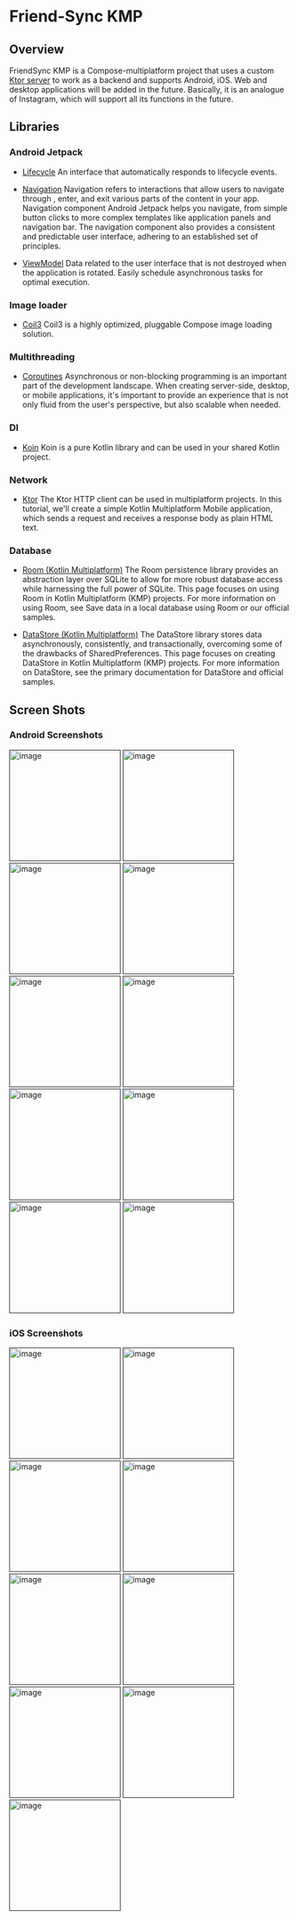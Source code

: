 # Friend-Sync KMP

## Overview

FriendSync KMP is a Compose-multiplatform project that uses a
custom [Ktor server](https://github.com/yusuf0405/friend-sync-server) to work as a backend and
supports Android, iOS. Web and desktop applications will be added in the future. Basically, it is an
analogue of Instagram, which will support all its functions in the future.

## Libraries

### Android Jetpack

* [Lifecycle](https://developer.android.com/topic/libraries/architecture/lifecycle) An interface
  that automatically responds to lifecycle events.

* [Navigation](https://developer.android.com/guide/navigation?gclsrc=aw.ds&gclid=Cj0KCQiA09eQBhCxARIsAAYRiymyM6hTEs0cGr5ZCXOWtLhVUwDK1O86vf8V_Uq2DWvVYNFZwPFznzAaAllMEALw_wcB)
  Navigation refers to interactions that allow users to navigate through , enter, and exit various
  parts of the content in your app. Navigation component Android Jetpack helps you navigate, from
  simple button clicks to more complex templates like application panels and navigation bar. The
  navigation component also provides a consistent and predictable user interface, adhering to an
  established set of principles.

* [ViewModel](https://developer.android.com/topic/libraries/architecture/viewmodel) Data related to
  the user interface that is not destroyed when the application is rotated. Easily schedule
  asynchronous tasks for optimal execution.

### Image loader

* [Coil3](https://skydoves.github.io/landscapist/coil3/) Coil3 is a highly optimized,
  pluggable Compose image loading solution.

### Multithreading

* [Coroutines](https://kotlinlang.org/docs/coroutines-overview.html) Asynchronous or non-blocking
  programming is an important part of the development landscape. When creating server-side, desktop,
  or mobile applications, it's important to provide an experience that is not only fluid from the
  user's perspective, but also scalable when needed.

### DI

* [Koin](https://insert-koin.io/docs/reference/koin-mp/kmp/)
  Koin is a pure Kotlin library and can be used in your shared Kotlin project.

### Network

* [Ktor](https://ktor.io/docs/client-create-multiplatform-application.html)
  The Ktor HTTP client can be used in multiplatform projects. In this tutorial, we'll create a
  simple Kotlin Multiplatform Mobile application, which sends a request and receives a response body
  as plain HTML text.

### Database

* [Room (Kotlin Multiplatform)](https://developer.android.com/kotlin/multiplatform/room) The Room
  persistence library provides an abstraction layer over SQLite to allow for more robust database
  access while harnessing the full power of SQLite. This page focuses on using Room in Kotlin
  Multiplatform (KMP) projects. For more information on using Room, see Save data in a local
  database using Room or our official samples.

* [DataStore (Kotlin Multiplatform)](https://developer.android.com/kotlin/multiplatform/datastore)
  The DataStore library stores data asynchronously, consistently, and transactionally, overcoming
  some of the drawbacks of SharedPreferences. This page focuses on creating DataStore in Kotlin
  Multiplatform (KMP) projects. For more information on DataStore, see the primary documentation for
  DataStore and official samples.

## Screen Shots

### Android Screenshots

[<img width="200" alt="image" src="https://github.com/yusuf0405/kmp-friend-sync/blob/master/assets/screenshots/android/screenshot_1.png">]()
[<img width="200" alt="image" src="https://github.com/yusuf0405/kmp-friend-sync/blob/master/assets/screenshots/android/screenshot_2.png">]()
[<img width="200" alt="image" src="https://github.com/yusuf0405/kmp-friend-sync/blob/master/assets/screenshots/android/screenshot_3.png">]()
[<img width="200" alt="image" src="https://github.com/yusuf0405/kmp-friend-sync/blob/master/assets/screenshots/android/screenshot_4.png">]()
[<img width="200" alt="image" src="https://github.com/yusuf0405/kmp-friend-sync/blob/master/assets/screenshots/android/screenshot_5.png">]()
[<img width="200" alt="image" src="https://github.com/yusuf0405/kmp-friend-sync/blob/master/assets/screenshots/android/screenshot_6.png">]()
[<img width="200" alt="image" src="https://github.com/yusuf0405/kmp-friend-sync/blob/master/assets/screenshots/android/screenshot_7.png">]()
[<img width="200" alt="image" src="https://github.com/yusuf0405/kmp-friend-sync/blob/master/assets/screenshots/android/screenshot_8.png">]()
[<img width="200" alt="image" src="https://github.com/yusuf0405/kmp-friend-sync/blob/master/assets/screenshots/android/screenshot_9.png">]()
[<img width="200" alt="image" src="https://github.com/yusuf0405/kmp-friend-sync/blob/master/assets/screenshots/android/screenshot_10.png">]()

### iOS Screenshots

[<img width="200" alt="image" src="https://github.com/yusuf0405/kmp-friend-sync/blob/master/assets/screenshots/ios/screenshot_1.png">]()
[<img width="200" alt="image" src="https://github.com/yusuf0405/kmp-friend-sync/blob/master/assets/screenshots/ios/screenshot_2.png">]()
[<img width="200" alt="image" src="https://github.com/yusuf0405/kmp-friend-sync/blob/master/assets/screenshots/ios/screenshot_3.png">]()
[<img width="200" alt="image" src="https://github.com/yusuf0405/kmp-friend-sync/blob/master/assets/screenshots/ios/screenshot_4.png">]()
[<img width="200" alt="image" src="https://github.com/yusuf0405/kmp-friend-sync/blob/master/assets/screenshots/ios/screenshot_5.png">]()
[<img width="200" alt="image" src="https://github.com/yusuf0405/kmp-friend-sync/blob/master/assets/screenshots/ios/screenshot_6.png">]()
[<img width="200" alt="image" src="https://github.com/yusuf0405/kmp-friend-sync/blob/master/assets/screenshots/ios/screenshot_7.png">]()
[<img width="200" alt="image" src="https://github.com/yusuf0405/kmp-friend-sync/blob/master/assets/screenshots/ios/screenshot_8.png">]()
[<img width="200" alt="image" src="https://github.com/yusuf0405/kmp-friend-sync/blob/master/assets/screenshots/ios/screenshot_9.png">]()
